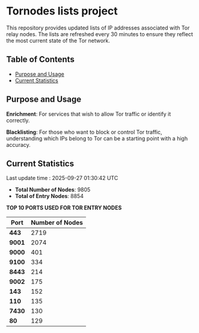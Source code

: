 # Tornodes lists project

This repository provides updated lists of IP addresses associated with Tor relay nodes. The lists are refreshed every 30 minutes to ensure they reflect the most current state of the Tor network.

## Table of Contents

- [Purpose and Usage](#purpose-and-usage)
- [Current Statistics](#current-statistics)


## Purpose and Usage

**Enrichment**: For services that wish to allow Tor traffic or identify it correctly.

**Blacklisting**: For those who want to block or control Tor traffic, understanding which IPs belong to Tor can be a starting point with a high accuracy.

## Current Statistics

Last update time : 2025-09-27 01:30:42 UTC

- **Total Number of Nodes**: 9805
- **Total of Entry Nodes**: 8854

**TOP 10 PORTS USED FOR TOR ENTRY NODES**

| **Port** | **Number of Nodes** |
|------|-----------------|
| **443**   | 2719  |
| **9001**   | 2074  |
| **9000**   | 401  |
| **9100**   | 334  |
| **8443**   | 214  |
| **9002**   | 175  |
| **143**   | 152  |
| **110**   | 135  |
| **7430**   | 130  |
| **80**   | 129  |

